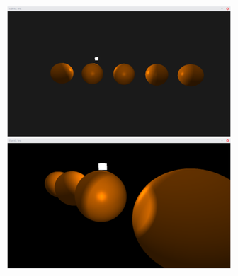 ![alt tag](https://github.com/aolo2/BMSTU/raw/master/GFX/Phong%20lighted%20sphere/Screenshot_2017-02-20_22-46-14.png)
![alt tag](https://github.com/aolo2/BMSTU/raw/master/GFX/Phong%20lighted%20sphere/Screenshot_2017-02-20_22-47-06.png)
